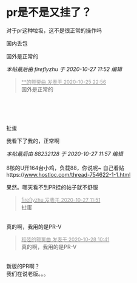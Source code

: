 # pr是不是又挂了？


对于pr这种垃圾，这不是很正常的操作吗

国内丢包

国外是正常的

<i class="pstatus"> 本帖最后由 fireflyzhu 于 2020-10-27 11:52 编辑 </i><br />
<div class="quote"><blockquote><font size="2"><a href="https://www.hostloc.com/forum.php?mod=redirect&amp;goto=findpost&amp;pid=9351738&amp;ptid=758326" target="_blank"><font color="#999999">**的颤栗曲 发表于 2020-10-25 22:56</font></a></font><br />
国外是正常的</blockquote></div><br />
<br />
<img id="aimg_Jg1MP" onclick="zoom(this, this.src, 0, 0, 0)" class="zoom" src="https://1drv.ms/u/s!Ag_C5j2HeTEkykvTfksdjHaYWJ6k?e=CkvsbZ" onmouseover="img_onmouseoverfunc(this)" onload="thumbImg(this)" border="0" alt="" /><br />
<br />
<br />
扯蛋

我看下了我的，正常啊&nbsp; &nbsp;&nbsp; &nbsp;&nbsp;&nbsp;

<i class="pstatus"> 本帖最后由 88232128 于 2020-10-27 11:57 编辑 </i><br />
<br />
<img id="aimg_JjjJC" onclick="zoom(this, this.src, 0, 0, 0)" class="zoom" src="https://www.png8.com/imgs/2020/10/793d24351decf783.png" onmouseover="img_onmouseoverfunc(this)" onload="thumbImg(this)" border="0" alt="" /><br />
8核的U开164台小鸡，负载88，你说呢~ 自己看贴https://www.hostloc.com/thread-754622-1-1.html

<img src="static/image/smiley/default/lol.gif" smilieid="12" border="0" alt="" />果然。哪天看不到PR挂的帖子就不舒服

<div class="quote"><blockquote><font size="2"><a href="https://www.hostloc.com/forum.php?mod=redirect&amp;goto=findpost&amp;pid=9358251&amp;ptid=758326" target="_blank"><font color="#999999">fireflyzhu 发表于 2020-10-27 11:51</font></a></font><br />
扯蛋</blockquote></div><br />
真的啊，我用的是PR-V

<div class="quote"><blockquote><font size="2"><a href="https://www.hostloc.com/forum.php?mod=redirect&amp;goto=findpost&amp;pid=9362929&amp;ptid=758326" target="_blank"><font color="#999999">和弦的颤栗曲 发表于 2020-10-28 10:41</font></a></font><br />
真的啊，我用的是PR-V</blockquote></div><br />
新版的PR啊？<br />
我们在说老版。。。<img id="aimg_NN8Et" onclick="zoom(this, this.src, 0, 0, 0)" class="zoom" src="https://cdn.jsdelivr.net/gh/hishis/forum-master/public/images/patch.gif" onmouseover="img_onmouseoverfunc(this)" onload="thumbImg(this)" border="0" alt="" />
